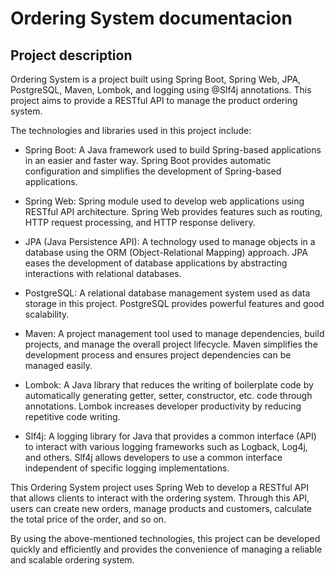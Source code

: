 # Ordering System documentacion

## Project description

Ordering System is a project built using Spring Boot, Spring Web, JPA, PostgreSQL, Maven, Lombok, and logging using @Slf4j annotations. This project aims to provide a RESTful API to manage the product ordering system.

The technologies and libraries used in this project include:

- Spring Boot: A Java framework used to build Spring-based applications in an easier and faster way. Spring Boot provides automatic configuration and simplifies the development of Spring-based applications.

- Spring Web: Spring module used to develop web applications using RESTful API architecture. Spring Web provides features such as routing, HTTP request processing, and HTTP response delivery.

- JPA (Java Persistence API): A technology used to manage objects in a database using the ORM (Object-Relational Mapping) approach. JPA eases the development of database applications by abstracting interactions with relational databases.

- PostgreSQL: A relational database management system used as data storage in this project. PostgreSQL provides powerful features and good scalability.

- Maven: A project management tool used to manage dependencies, build projects, and manage the overall project lifecycle. Maven simplifies the development process and ensures project dependencies can be managed easily.
  
- Lombok: A Java library that reduces the writing of boilerplate code by automatically generating getter, setter, constructor, etc. code through annotations. Lombok increases developer productivity by reducing repetitive code writing.

- Slf4j: A logging library for Java that provides a common interface (API) to interact with various logging frameworks such as Logback, Log4j, and others. Slf4j allows developers to use a common interface independent of specific logging implementations.

This Ordering System project uses Spring Web to develop a RESTful API that allows clients to interact with the ordering system. Through this API, users can create new orders, manage products and customers, calculate the total price of the order, and so on.

By using the above-mentioned technologies, this project can be developed quickly and efficiently and provides the convenience of managing a reliable and scalable ordering system.

